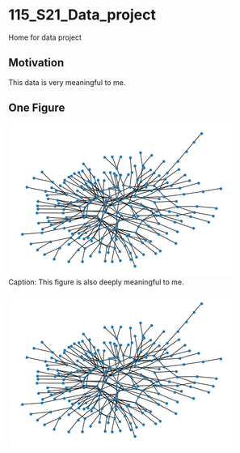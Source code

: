 # 115_S21_Data_project

Home for data project


## Motivation
This data is very meaningful to me. 

## One Figure

<img src="https://raw.githubusercontent.com/drdeford/115_S21_Data_project/main/path1.png">
Caption: This figure is also deeply meaningful to me. 

![alternate text](https://raw.githubusercontent.com/drdeford/115_S21_Data_project/main/path1.png)
